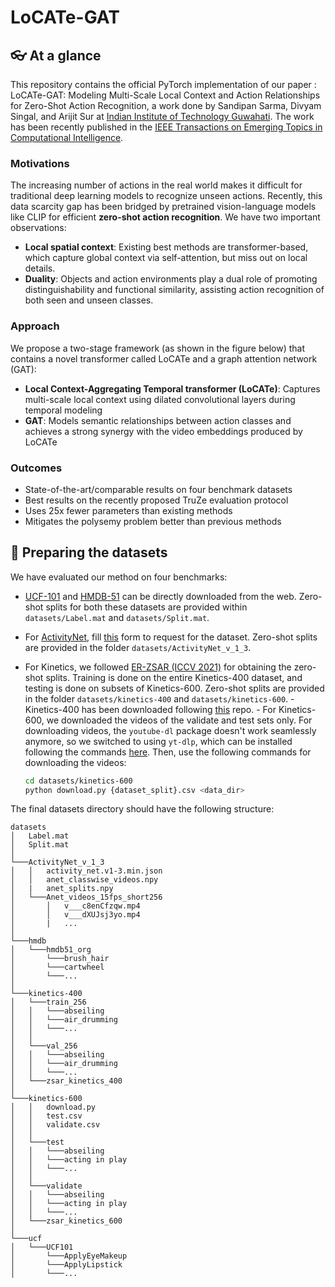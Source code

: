 # LoCATe-GAT

##  :eyeglasses: At a glance
This repository contains the official PyTorch implementation of our paper : LoCATe-GAT: Modeling Multi-Scale Local Context and Action Relationships for Zero-Shot Action Recognition, a work done by Sandipan Sarma, Divyam Singal, and Arijit Sur at [Indian Institute of Technology Guwahati](https://www.iitg.ac.in/cse/). The work has been recently published in the [IEEE Transactions on Emerging Topics in Computational Intelligence](https://ieeexplore.ieee.org/xpl/aboutJournal.jsp?punumber=7433297).

### Motivations

The increasing number of actions in the real world makes it difficult for traditional deep learning models to recognize unseen actions. Recently, this data scarcity gap has been bridged by pretrained vision-language models like CLIP for efficient **zero-shot action recognition**. We have two important observations:

- **Local spatial context**: Existing best methods are transformer-based, which capture global context via self-attention, but miss out on local details.
- **Duality**: Objects and action environments play a dual role of promoting distinguishability and functional similarity, assisting action recognition of both seen and unseen classes.

### Approach
We propose a two-stage framework (as shown in the figure below) that contains a novel transformer called LoCATe and a graph attention network (GAT):

- **Local Context-Aggregating Temporal transformer (LoCATe)**: Captures multi-scale local context using dilated convolutional layers during temporal modeling
- **GAT**: Models semantic relationships between action classes and achieves a strong synergy with the video embeddings produced by LoCATe

### Outcomes
- State-of-the-art/comparable results on four benchmark datasets
- Best results on the recently proposed TruZe evaluation protocol
- Uses 25x fewer parameters than existing methods
- Mitigates the polysemy problem better than previous methods

## 📁 Preparing the datasets

We have evaluated our method on four benchmarks: 
- [UCF-101](https://www.crcv.ucf.edu/data/UCF101/UCF101.rar) and [HMDB-51](serre-lab.clps.brown.edu/wp-content/uploads/2013/10/hmdb51_org.rar) can be directly downloaded from the web. Zero-shot splits for both these datasets are provided within ```datasets/Label.mat``` and ```datasets/Split.mat```.
- For [ActivityNet](http://activity-net.org/download.html), fill [this](https://docs.google.com/forms/d/e/1FAIpQLSdxhNVeeSCwB2USAfeNWCaI9saVT6i2hpiiizVYfa3MsTyamg/viewform) form to request for the dataset. Zero-shot splits are provided in the folder ```datasets/ActivityNet_v_1_3```.
- For Kinetics, we followed [ER-ZSAR (ICCV 2021)](https://github.com/DeLightCMU/ElaborativeRehearsal) for obtaining the zero-shot splits. Training is done on the entire Kinetics-400 dataset, and testing is done on subsets of Kinetics-600. Zero-shot splits are provided in the folder ```datasets/kinetics-400``` and ```datasets/kinetics-600```.
      - Kinetics-400 has been downloaded following [this](https://github.com/youngwanLEE/VoV3D/blob/main/DATA.md#kinetics-400) repo.
      - For Kinetics-600, we downloaded the videos of the validate and test sets only. For downloading videos, the ```youtube-dl``` package doesn't work seamlessly anymore, so we switched to using ```yt-dlp```, which can be installed following the commands [here](https://www.rapidseedbox.com/blog/yt-dlp-complete-guide). Then, use the following commands for downloading the videos:

  ```bash
  cd datasets/kinetics-600
  python download.py {dataset_split}.csv <data_dir>
  ```
The final datasets directory should have the following structure:

```
datasets
│   Label.mat
│   Split.mat    
│
└───ActivityNet_v_1_3
│   │   activity_net.v1-3.min.json
│   │   anet_classwise_videos.npy
│   |   anet_splits.npy
│   └───Anet_videos_15fps_short256
│       │   v___c8enCfzqw.mp4
│       │   v___dXUJsj3yo.mp4
│       |   ...
│
└───hmdb
│   └───hmdb51_org
│       └───brush_hair
│       └───cartwheel
│       └───...
│   
└───kinetics-400
│   └───train_256
│   │   └───abseiling
│   │   └───air_drumming
│   │   └───...
│   │
│   └───val_256
│   │   └───abseiling
│   │   └───air_drumming
│   │   └───...
│   └───zsar_kinetics_400
│   
└───kinetics-600
│   │   download.py
│   │   test.csv  
│   │   validate.csv
│   │ 
│   └───test
│   │   └───abseiling
│   │   └───acting in play
│   │   └───...
│   │
│   └───validate
│   │   └───abseiling
│   │   └───acting in play
│   │   └───...
│   └───zsar_kinetics_600
│   
└───ucf
│   └───UCF101
│       └───ApplyEyeMakeup
│       └───ApplyLipstick
│       └───...
```
